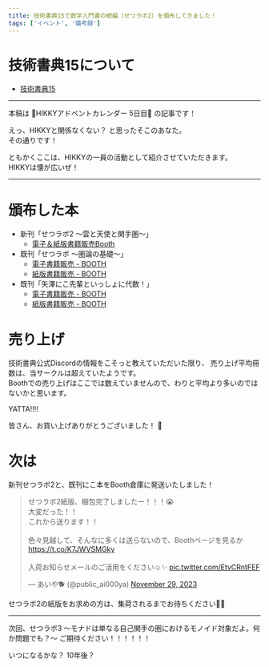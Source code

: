 ```yaml
---
title: 技術書典15で数学入門書の続編（せつラボ2）を頒布してきました！
tags: ['イベント', '備考録']
---
```


# 技術書典15について

- [技術書典15](https://techbookfest.org/event/tbf15)

- - - - -

本稿は 🎉HIKKYアドベントカレンダー 5日目🎉 の記事です！

えっ、HIKKYと関係なくない？ と思ったそこのあなた。  
その通りです！

ともかくここは、HIKKYの一員の活動として紹介させていただきます。  
HIKKYは懐が広いぜ！

- - - - -

# 頒布した本

- 新刊「せつラボ2 ～雲と天使と関手圏～」
    - [電子＆紙版書籍販売Booth](https://aiya000.booth.pm/items/5138923)
- 既刊「せつラボ 〜圏論の基礎〜」
    - [電子書籍販売 - BOOTH](https://aiya000.booth.pm/items/1298622)
    - [紙版書籍販売 - BOOTH](https://aiya000.booth.pm/items/1316747)
- 既刊「矢澤にこ先輩といっしょに代数！」
    - [電子書籍販売 - BOOTH](https://aiya000.booth.pm/items/1040121)
    - [紙版書籍販売 - BOOTH](https://aiya000.booth.pm/items/1575006)

# 売り上げ

技術書典公式Discordの情報をこそっと教えていただいた限り、
売り上げ平均冊数は、当サークルは超えていたようです。  
Boothでの売り上げはここでは数えていませんので、わりと平均より多いのではないかと思います。

YATTA!!!!

皆さん、お買い上げありがとうございました！ 🎉

# 次は

新刊せつラボ2と、既刊にこ本をBooth倉庫に発送いたしました！

<blockquote class="twitter-tweet"><p lang="ja" dir="ltr">せつラボ2紙版、梱包完了しましたー！！！😭<br>大変だった！！<br>これから送ります！！<br><br>色々見越して、そんなに多くは送らないので、Boothページを見るか<a href="https://t.co/K7JWVSMGky">https://t.co/K7JWVSMGky</a><br><br>入荷お知らせメールのご活用をください☺️✨ <a href="https://t.co/EtvCRntFEF">pic.twitter.com/EtvCRntFEF</a></p>&mdash; あいや🐕 (@public_ai000ya) <a href="https://twitter.com/public_ai000ya/status/1729837632937394280?ref_src=twsrc%5Etfw">November 29, 2023</a></blockquote> <script async src="https://platform.twitter.com/widgets.js" charset="utf-8"></script>

せつラボ2の紙版をお求めの方は、集荷されるまでお待ちください🙇✨

- - -

次回、せつラボ3 ～モナドは単なる自己関手の圏におけるモノイド対象だよ。何か問題でも？～
ご期待ください！！！！！！

いつになるかな？
10年後？
